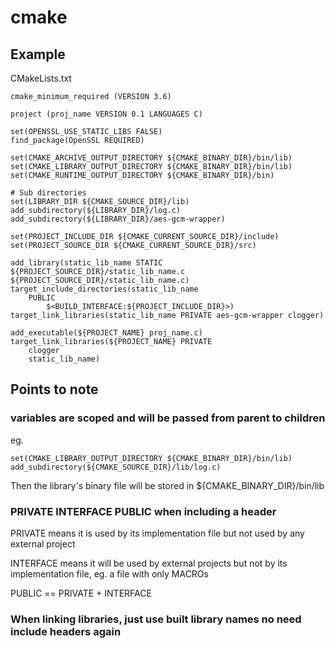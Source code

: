 # cmake

## Example

CMakeLists.txt

```text
cmake_minimum_required (VERSION 3.6)

project (proj_name VERSION 0.1 LANGUAGES C)

set(OPENSSL_USE_STATIC_LIBS FALSE)
find_package(OpenSSL REQUIRED)

set(CMAKE_ARCHIVE_OUTPUT_DIRECTORY ${CMAKE_BINARY_DIR}/bin/lib)
set(CMAKE_LIBRARY_OUTPUT_DIRECTORY ${CMAKE_BINARY_DIR}/bin/lib)
set(CMAKE_RUNTIME_OUTPUT_DIRECTORY ${CMAKE_BINARY_DIR}/bin)

# Sub directories
set(LIBRARY_DIR ${CMAKE_SOURCE_DIR}/lib)
add_subdirectory(${LIBRARY_DIR}/log.c)
add_subdirectory(${LIBRARY_DIR}/aes-gcm-wrapper)

set(PROJECT_INCLUDE_DIR ${CMAKE_CURRENT_SOURCE_DIR}/include)
set(PROJECT_SOURCE_DIR ${CMAKE_CURRENT_SOURCE_DIR}/src)

add_library(static_lib_name STATIC ${PROJECT_SOURCE_DIR}/static_lib_name.c ${PROJECT_SOURCE_DIR}/static_lib_name.c)
target_include_directories(static_lib_name
    PUBLIC 
        $<BUILD_INTERFACE:${PROJECT_INCLUDE_DIR}>)
target_link_libraries(static_lib_name PRIVATE aes-gcm-wrapper clogger)

add_executable(${PROJECT_NAME} proj_name.c)
target_link_libraries(${PROJECT_NAME} PRIVATE 
    clogger 
    static_lib_name)
```

## Points to note

### variables are scoped and will be passed from parent to children

eg.

```text
set(CMAKE_LIBRARY_OUTPUT_DIRECTORY ${CMAKE_BINARY_DIR}/bin/lib)
add_subdirectory(${CMAKE_SOURCE_DIR}/lib/log.c)
```

Then the library's binary file will be stored in ${CMAKE\_BINARY\_DIR}/bin/lib

### PRIVATE INTERFACE PUBLIC when including a header

PRIVATE means it is used by its implementation file but not used by any external project

INTERFACE means it will be used by external projects but not by its implementation file, eg. a file with only MACROs

PUBLIC == PRIVATE + INTERFACE

### When linking libraries, just use built library names no need include headers again

